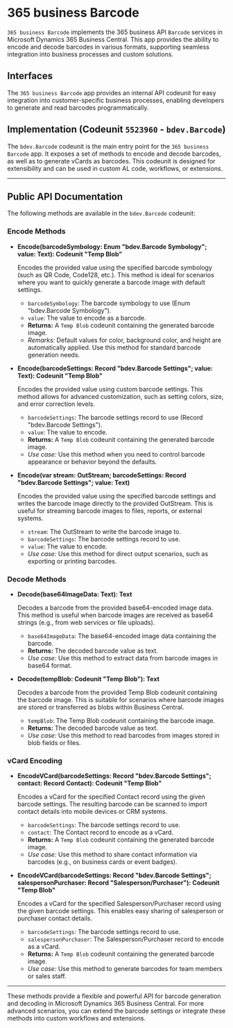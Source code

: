 # 365 business Barcode

`365 business Barcode` implements the 365 business API `Barcode` services in Microsoft Dynamics 365 Business Central. This app provides the ability to encode and decode barcodes in various formats, supporting seamless integration into business processes and custom solutions.

## Interfaces

The `365 business Barcode` app provides an internal API codeunit for easy integration into customer-specific business processes, enabling developers to generate and read barcodes programmatically.

## Implementation (Codeunit `5523960` - `bdev.Barcode`)

The `bdev.Barcode` codeunit is the main entry point for the `365 business Barcode` app. It exposes a set of methods to encode and decode barcodes, as well as to generate vCards as barcodes. This codeunit is designed for extensibility and can be used in custom AL code, workflows, or extensions.

---

## Public API Documentation

The following methods are available in the `bdev.Barcode` codeunit:

### Encode Methods

- **Encode(barcodeSymbology: Enum "bdev.Barcode Symbology"; value: Text): Codeunit "Temp Blob"**

  Encodes the provided value using the specified barcode symbology (such as QR Code, Code128, etc.). This method is ideal for scenarios where you want to quickly generate a barcode image with default settings.
  
  - `barcodeSymbology`: The barcode symbology to use (Enum "bdev.Barcode Symbology").
  - `value`: The value to encode as a barcode.
  - **Returns:** A `Temp Blob` codeunit containing the generated barcode image.
  - *Remarks:* Default values for color, background color, and height are automatically applied. Use this method for standard barcode generation needs.

- **Encode(barcodeSettings: Record "bdev.Barcode Settings"; value: Text): Codeunit "Temp Blob"**

  Encodes the provided value using custom barcode settings. This method allows for advanced customization, such as setting colors, size, and error correction levels.
  
  - `barcodeSettings`: The barcode settings record to use (Record "bdev.Barcode Settings").
  - `value`: The value to encode.
  - **Returns:** A `Temp Blob` codeunit containing the generated barcode image.
  - *Use case:* Use this method when you need to control barcode appearance or behavior beyond the defaults.

- **Encode(var stream: OutStream; barcodeSettings: Record "bdev.Barcode Settings"; value: Text)**

  Encodes the provided value using the specified barcode settings and writes the barcode image directly to the provided OutStream. This is useful for streaming barcode images to files, reports, or external systems.
  
  - `stream`: The OutStream to write the barcode image to.
  - `barcodeSettings`: The barcode settings record to use.
  - `value`: The value to encode.
  - *Use case:* Use this method for direct output scenarios, such as exporting or printing barcodes.

### Decode Methods

- **Decode(base64ImageData: Text): Text**

  Decodes a barcode from the provided base64-encoded image data. This method is useful when barcode images are received as base64 strings (e.g., from web services or file uploads).
  
  - `base64ImageData`: The base64-encoded image data containing the barcode.
  - **Returns:** The decoded barcode value as text.
  - *Use case:* Use this method to extract data from barcode images in base64 format.

- **Decode(tempBlob: Codeunit "Temp Blob"): Text**

  Decodes a barcode from the provided Temp Blob codeunit containing the barcode image. This is suitable for scenarios where barcode images are stored or transferred as blobs within Business Central.
  
  - `tempBlob`: The Temp Blob codeunit containing the barcode image.
  - **Returns:** The decoded barcode value as text.
  - *Use case:* Use this method to read barcodes from images stored in blob fields or files.

### vCard Encoding

- **EncodeVCard(barcodeSettings: Record "bdev.Barcode Settings"; contact: Record Contact): Codeunit "Temp Blob"**

  Encodes a vCard for the specified Contact record using the given barcode settings. The resulting barcode can be scanned to import contact details into mobile devices or CRM systems.
  
  - `barcodeSettings`: The barcode settings record to use.
  - `contact`: The Contact record to encode as a vCard.
  - **Returns:** A `Temp Blob` codeunit containing the generated barcode image.
  - *Use case:* Use this method to share contact information via barcodes (e.g., on business cards or event badges).

- **EncodeVCard(barcodeSettings: Record "bdev.Barcode Settings"; salespersonPurchaser: Record "Salesperson/Purchaser"): Codeunit "Temp Blob"**

  Encodes a vCard for the specified Salesperson/Purchaser record using the given barcode settings. This enables easy sharing of salesperson or purchaser contact details.
  
  - `barcodeSettings`: The barcode settings record to use.
  - `salespersonPurchaser`: The Salesperson/Purchaser record to encode as a vCard.
  - **Returns:** A `Temp Blob` codeunit containing the generated barcode image.
  - *Use case:* Use this method to generate barcodes for team members or sales staff.

---

These methods provide a flexible and powerful API for barcode generation and decoding in Microsoft Dynamics 365 Business Central. For more advanced scenarios, you can extend the barcode settings or integrate these methods into custom workflows and extensions.
